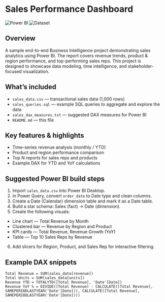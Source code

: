 # Sales Performance Dashboard


![Power BI](https://img.shields.io/badge/Tool-Power%20BI-blue)
![Dataset](https://img.shields.io/badge/Dataset-Synthetic-green)


## Overview


A sample end-to-end Business Intelligence project demonstrating sales analytics using Power BI. The report covers revenue trends, product & region performance, and top-performing sales reps. This project is designed to showcase data modeling, time intelligence, and stakeholder-focused visualization.


## What’s included


- `sales_data.csv` — transactional sales data (1,000 rows)
- `sales_queries.sql` — example SQL queries to aggregate and explore the data
- `sales_dax_measures.txt` — suggested DAX measures for Power BI
- `README.md` — this file


## Key features & highlights


- Time-series revenue analysis (monthly / YTD)
- Product and region performance comparison
- Top N reports for sales reps and products
- Example DAX for YTD and YoY calculations


## Suggested Power BI build steps


1. Import `sales_data.csv` into Power BI Desktop.
2. In Power Query, convert `order_date` to Date type and clean columns.
3. Create a Date (Calendar) dimension table and mark it as a Date table.
4. Build a star schema: Sales (fact) → Date (dimension).
5. Create the following visuals:
- Line chart — Total Revenue by Month
- Clustered bar — Revenue by Region and Product
- KPI cards — Total Revenue, Revenue Growth (YoY)
- Table — Top 10 Sales Reps by Revenue
6. Add slicers for Region, Product, and Sales Rep for interactive filtering.


## Example DAX snippets


```dax
Total Revenue = SUM(sales_data[revenue])
Total Units = SUM(sales_data[units])
Revenue YTD = TOTALYTD([Total Revenue], 'Date'[Date])
Revenue YoY % = DIVIDE([Total Revenue] - CALCULATE([Total Revenue], SAMEPERIODLASTYEAR('Date'[Date])), CALCULATE([Total Revenue], SAMEPERIODLASTYEAR('Date'[Date])))
